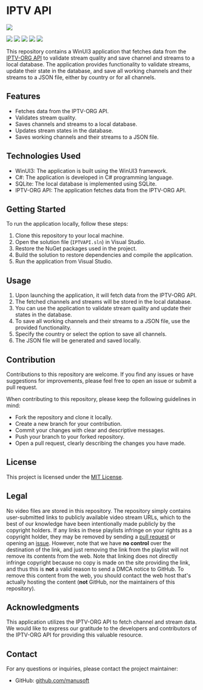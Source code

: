 # IPTV API

<p align="left"><img src="https://visitor-badge.laobi.icu/badge?page_id=manusoft.IPTVAPI" style="max-width: 100%;"></p>

<img src="https://github.com/manusoft/IPTVAPI/assets/83714923/059aeddf-1876-4f35-85ef-c73350a931ae">
<img src="https://github.com/manusoft/IPTVAPI/assets/83714923/1b2c2563-c7f5-4c2b-84ac-b0fc5b42f91b">
<img src="https://github.com/manusoft/IPTVAPI/assets/83714923/f7238d73-82cd-46ea-9a02-e1c7e14eb33a">
<img src="https://github.com/manusoft/IPTVAPI/assets/83714923/8dc2010b-f861-4137-b137-b24fe1384d06">
<img src="https://github.com/manusoft/IPTVAPI/assets/83714923/33ec2078-62ac-415b-bf62-b0cd95c4ffc5">

This repository contains a WinUI3 application that fetches data from the [IPTV-ORG API](https://github.com/iptv-org/api) to validate stream quality and save channel and streams to a local database. The application provides functionality to validate streams, update their state in the database, and save all working channels and their streams to a JSON file, either by country or for all channels.

## Features

- Fetches data from the IPTV-ORG API.
- Validates stream quality.
- Saves channels and streams to a local database.
- Updates stream states in the database.
- Saves working channels and their streams to a JSON file.

## Technologies Used

- WinUI3: The application is built using the WinUI3 framework.
- C#: The application is developed in C# programming language.
- SQLite: The local database is implemented using SQLite.
- IPTV-ORG API: The application fetches data from the IPTV-ORG API.

## Getting Started

To run the application locally, follow these steps:

1. Clone this repository to your local machine.
2. Open the solution file (`IPTVAPI.sln`) in Visual Studio.
3. Restore the NuGet packages used in the project.
4. Build the solution to restore dependencies and compile the application.
5. Run the application from Visual Studio.

## Usage

1. Upon launching the application, it will fetch data from the IPTV-ORG API.
2. The fetched channels and streams will be stored in the local database.
3. You can use the application to validate stream quality and update their states in the database.
4. To save all working channels and their streams to a JSON file, use the provided functionality.
5. Specify the country or select the option to save all channels.
6. The JSON file will be generated and saved locally.

## Contribution

Contributions to this repository are welcome. If you find any issues or have suggestions for improvements, please feel free to open an issue or submit a pull request.

When contributing to this repository, please keep the following guidelines in mind:

- Fork the repository and clone it locally.
- Create a new branch for your contribution.
- Commit your changes with clear and descriptive messages.
- Push your branch to your forked repository.
- Open a pull request, clearly describing the changes you have made.

## License

This project is licensed under the [MIT License](LICENSE).

## Legal

No video files are stored in this repository. The repository simply contains user-submitted links to publicly available video stream URLs, which to the best of our knowledge have been intentionally made publicly by the copyright holders. If any links in these playlists infringe on your rights as a copyright holder, they may be removed by sending a [pull request](https://github.com/iptv-org/database/pulls) or opening an [issue](https://github.com/iptv-org/database/issues/new/choose). However, note that we have **no control** over the destination of the link, and just removing the link from the playlist will not remove its contents from the web. Note that linking does not directly infringe copyright because no copy is made on the site providing the link, and thus this is **not** a valid reason to send a DMCA notice to GitHub. To remove this content from the web, you should contact the web host that's actually hosting the content (**not** GitHub, nor the maintainers of this repository).

## Acknowledgments

This application utilizes the IPTV-ORG API to fetch channel and stream data. We would like to express our gratitude to the developers and contributors of the IPTV-ORG API for providing this valuable resource.

## Contact

For any questions or inquiries, please contact the project maintainer:

- GitHub: [github.com/manusoft](https://github.com/manusoft)
